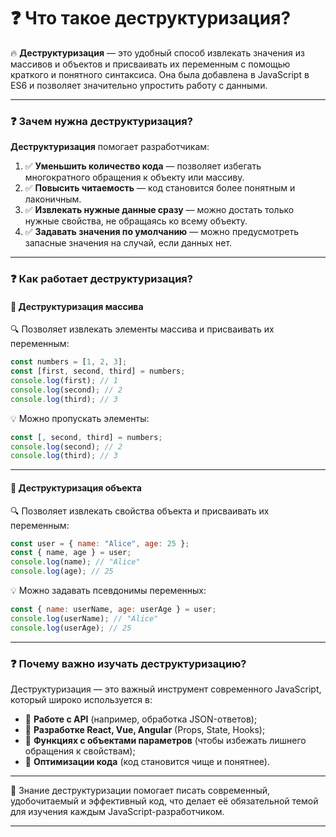 # ❓ Что такое деструктуризация?
🔥 **Деструктуризация** — это удобный способ извлекать значения из массивов и объектов и присваивать их переменным с помощью краткого и понятного синтаксиса. Она была добавлена в JavaScript в ES6 и позволяет значительно упростить работу с данными.

---

### ❓ Зачем нужна деструктуризация?
**Деструктуризация** помогает разработчикам:

1. ✅ **Уменьшить количество кода** — позволяет избегать многократного обращения к объекту или массиву.
2. ✅ **Повысить читаемость** — код становится более понятным и лаконичным.
3. ✅ **Извлекать нужные данные сразу** — можно достать только нужные свойства, не обращаясь ко всему объекту.
4. ✅ **Задавать значения по умолчанию** — можно предусмотреть запасные значения на случай, если данных нет.

---

### ❓ Как работает деструктуризация?

#### 🔹 Деструктуризация массива
🔍 Позволяет извлекать элементы массива и присваивать их переменным:
```js
const numbers = [1, 2, 3];
const [first, second, third] = numbers;
console.log(first); // 1
console.log(second); // 2
console.log(third); // 3
```
💡 Можно пропускать элементы:
```js
const [, second, third] = numbers;
console.log(second); // 2
console.log(third); // 3
```
---

#### 🔹 Деструктуризация объекта
🔍 Позволяет извлекать свойства объекта и присваивать их переменным:
```js
const user = { name: "Alice", age: 25 };
const { name, age } = user;
console.log(name); // "Alice"
console.log(age); // 25
```

💡 Можно задавать псевдонимы переменных:
```js
const { name: userName, age: userAge } = user;
console.log(userName); // "Alice"
console.log(userAge); // 25
```

---

### ❓ Почему важно изучать деструктуризацию?
Деструктуризация — это важный инструмент современного JavaScript, который широко используется в:
- 🚀 **Работе с API** (например, обработка JSON-ответов);
- 🚀 **Разработке React, Vue, Angular** (Props, State, Hooks);
- 🚀 **Функциях с объектами параметров** (чтобы избежать лишнего обращения к свойствам);
- 🚀 **Оптимизации кода** (код становится чище и понятнее).

---

🎉 Знание деструктуризации помогает писать современный, удобочитаемый и эффективный код, что делает её обязательной темой для изучения каждым JavaScript-разработчиком.

---